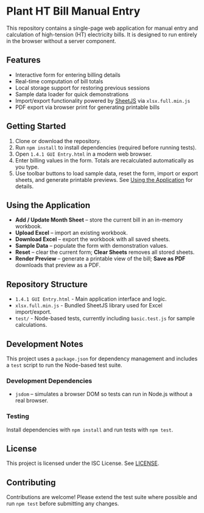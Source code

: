 # Plant HT Bill Manual Entry

This repository contains a single-page web application for manual entry and calculation of high-tension (HT) electricity bills.
It is designed to run entirely in the browser without a server component.

## Features
- Interactive form for entering billing details
- Real-time computation of bill totals
- Local storage support for restoring previous sessions
- Sample data loader for quick demonstrations
- Import/export functionality powered by [SheetJS](https://sheetjs.com/) via `xlsx.full.min.js`
- PDF export via browser print for generating printable bills

## Getting Started
1. Clone or download the repository.
2. Run `npm install` to install dependencies (required before running tests).
3. Open `1.4.1 GUI Entry.html` in a modern web browser.
4. Enter billing values in the form. Totals are recalculated automatically as you type.
5. Use toolbar buttons to load sample data, reset the form, import or export sheets, and generate printable previews. See [Using the Application](#using-the-application) for details.

## Using the Application
- **Add / Update Month Sheet** – store the current bill in an in-memory workbook.
- **Upload Excel** – import an existing workbook.
- **Download Excel** – export the workbook with all saved sheets.
- **Sample Data** – populate the form with demonstration values.
- **Reset** – clear the current form; **Clear Sheets** removes all stored sheets.
- **Render Preview** – generate a printable view of the bill; **Save as PDF** downloads that preview as a PDF.

## Repository Structure
- `1.4.1 GUI Entry.html` - Main application interface and logic.
- `xlsx.full.min.js` - Bundled SheetJS library used for Excel import/export.
- `test/` - Node-based tests, currently including `basic.test.js` for sample calculations.

## Development Notes
This project uses a `package.json` for dependency management and includes a `test` script to run the Node-based test suite.

### Development Dependencies
- `jsdom` – simulates a browser DOM so tests can run in Node.js without a real browser.

### Testing
Install dependencies with `npm install` and run tests with `npm test`.

## License
This project is licensed under the ISC License. See [LICENSE](LICENSE).

## Contributing
Contributions are welcome! Please extend the test suite where possible and run `npm test` before submitting any changes.
